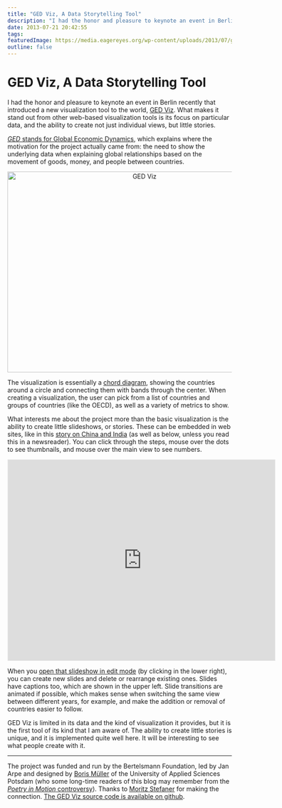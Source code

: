 ```yaml
---
title: "GED Viz, A Data Storytelling Tool"
description: "I had the honor and pleasure to keynote an event in Berlin recently that introduced a new visualization tool to the world, GED Viz. What makes it stand out from other web-based visualization tools is its focus on particular data, and the ability to create not just individual views, but little stories."
date: 2013-07-21 20:42:55
tags: 
featuredImage: https://media.eagereyes.org/wp-content/uploads/2013/07/ged-viz.png
outline: false
---
```


# GED Viz, A Data Storytelling Tool

I had the honor and pleasure to keynote an event in Berlin recently that introduced a new visualization tool to the world, <a href="http://viz.ged-project.de">GED Viz</a>. What makes it stand out from other web-based visualization tools is its focus on particular data, and the ability to create not just individual views, but little stories.

<a href="http://www.ged-project.de/home/"><em>GED</em> stands for Global Economic Dynamics</a>, which explains where the motivation for the project actually came from: the need to show the underlying data when explaining global relationships based on the movement of goods, money, and people between countries.

<p align="center"><img class="aligncenter size-full wp-image-2483" alt="GED Viz" src="https://media.eagereyes.org/wp-content/uploads/2013/07/ged-viz.png" width="600" height="450" /></p>

The visualization is essentially a <a href="http://bl.ocks.org/mbostock/4062006">chord diagram</a>, showing the countries around a circle and connecting them with bands through the center. When creating a visualization, the user can pick from a list of countries and groups of countries (like the OECD), as well as a variety of metrics to show.

What interests me about the project more than the basic visualization is the ability to create little slideshows, or stories. These can be embedded in web sites, like in this <a href="http://www.ged-project.de/viz/articles/china-and-india-global-economic-axis-of-the-future/">story on China and India</a> (as well as below, unless you read this in a newsreader). You can click through the steps, mouse over the dots to see thumbnails, and mouse over the main view to see numbers.

<iframe src="http://viz.ged-project.de/123?lang=en" width="600" height="450" style="border: 1px solid #eee" mozallowfullscreen="true" webkitallowfullscreen="true" allowfullscreen="true"><a href="http://viz.ged-project.de/123?lang=en" target="_blank">GED VIZ Slideshow</a></iframe>

When you <a href="http://viz.ged-project.de/edit/123?lang=en">open that slideshow in edit mode</a> (by clicking in the lower right), you can create new slides and delete or rearrange existing ones. Slides have captions too, which are shown in the upper left. Slide transitions are animated if possible, which makes sense when switching the same view between different years, for example, and make the addition or removal of countries easier to follow.

GED Viz is limited in its data and the kind of visualization it provides, but it is the first tool of its kind that I am aware of. The ability to create little stories is unique, and it is implemented quite well here. It will be interesting to see what people create with it.

<hr />

The project was funded and run by the Bertelsmann Foundation, led by Jan Arpe and designed by <a href="http://www.esono.com">Boris Müller</a> of the University of Applied Sciences Potsdam (who some long-time readers of this blog may remember from the <a href="/blog/2006/visual-mapping-of-poetry-html"><em>Poetry in Motion</em> controversy</a>). Thanks to <a href="http://stefaner.eu">Moritz Stefaner</a> for making the connection. <a href="https://github.com/bertelsmannstift/GED-VIZ">The GED Viz source code is available on github</a>.


<PostedBy />


